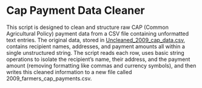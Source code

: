 # Cap Payment Data Cleaner
This script is designed to clean and structure raw CAP (Common Agricultural Policy) payment data from a CSV file containing unformatted text entries. The original data, stored in [Uncleaned_2009_cap_data.csv](Uncleaned_2009_cap_data.csv), contains recipient names, addresses, and payment amounts all within a single unstructured string. The script reads each row, uses basic string operations to isolate the recipient’s name, their address, and the payment amount (removing formatting like commas and currency symbols), and then writes this cleaned information to a new file called 2009_farmers_cap_payments.csv.